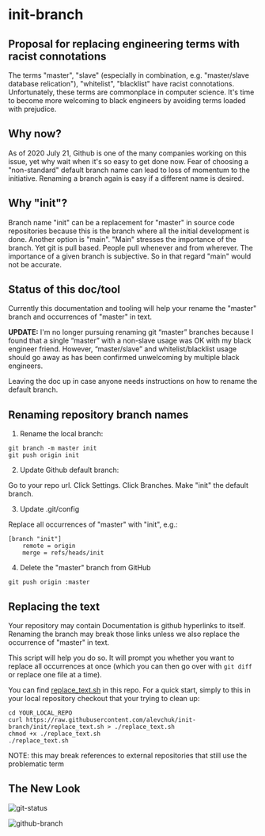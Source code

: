 # init-branch

## Proposal for replacing engineering terms with racist connotations

The terms "master", "slave" (especially in combination, e.g. "master/slave database relication"), "whitelist", "blacklist" have racist connotations. Unfortunately, these terms are commonplace in computer science. It's time to become more welcoming to black engineers by avoiding terms loaded with prejudice.


## Why now?

As of 2020 July 21, Github is one of the many companies working on this issue, yet why wait when it's so easy to get done now. Fear of choosing a "non-standard" default branch name can lead to loss of momentum to the initiative. Renaming a branch again is easy if a different name is desired.


## Why "init"?

Branch name "init" can be a replacement for "master" in source code repositories because this is the branch where all the initial development is done. Another option is "main". "Main" stresses the importance of the branch. Yet git is pull based. People pull whenever and from wherever. The importance of a given branch is subjective. So in that regard "main" would not be accurate.


## Status of this doc/tool

Currently this documentation and tooling will help your rename the "master" branch and occurrences of "master" in text.

**UPDATE:** I'm no longer pursuing renaming git “master” branches because I found that a single “master” with a non-slave usage was OK with my black engineer friend. However, “master/slave” and whitelist/blacklist usage should go away as has been confirmed unwelcoming by multiple black engineers.

Leaving the doc up in case anyone needs instructions on how to rename the default branch.


## Renaming repository branch names

1. Rename the local branch:

```
git branch -m master init
git push origin init
```

2. Update Github default branch:

Go to your repo url. Click Settings. Click Branches. Make "init" the default branch.


3. Update .git/config

Replace all occurrences of "master" with "init", e.g.:
```
[branch "init"]
    remote = origin
    merge = refs/heads/init
```

4. Delete the "master" branch from GitHub

```
git push origin :master
```


## Replacing the text

Your repository may contain Documentation is github hyperlinks to itself. Renaming the branch may break
those links unless we also replace the occurrence of "master" in text.

This script will help you do so. It will prompt you whether you want to replace all occurrences at once (which you can then go over with `git diff` or replace one file at a time).

You can find [replace_text.sh](https://github.com/alevchuk/init-branch/blob/init/replace_text.sh) in this repo. For a quick start, simply to this in your local repository checkout that your trying to clean up:
```
cd YOUR_LOCAL_REPO
curl https://raw.githubusercontent.com/alevchuk/init-branch/init/replace_text.sh > ./replace_text.sh
chmod +x ./replace_text.sh
./replace_text.sh

```

NOTE: this may break references to external repositories that still use the problematic term


## The New Look

![git-status](https://github.com/alevchuk/init-branch/blob/init/img/git-status.png)

![github-branch](https://github.com/alevchuk/init-branch/blob/init/img/github-branch.png)
